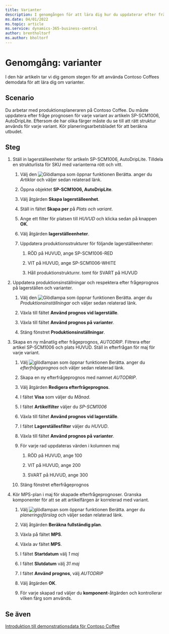 ```yaml
---
title: Varianter
description: I genomgången för att lära dig hur du uppdaterar efter frågeprognosen för varje variant av en produkt i Business Central.
ms.date: 04/01/2022
ms.topic: article
ms.service: dynamics-365-business-central
author: brentholtorf
ms.author: bholtorf
---
```


# <a name="walkthrough-variants"></a>Genomgång: varianter

I den här artikeln tar vi dig genom stegen för att använda Contoso Coffees demodata för att lära dig om varianter.

## <a name="scenario"></a>Scenario

Du arbetar med produktionsplaneraren på Contoso Coffee. Du måste uppdatera efter fråge prognosen för varje variant av artikeln SP-SCM1006, AutoDripLite. Eftersom de har olika färger måste du se till att rätt struktur används för varje variant. Kör planeringsarbetsbladet för att beräkna utbudet.  

## <a name="steps"></a>Steg

1. Ställ in lagerställeenheter för artikeln SP-SCM1006, AutoDripLite. Tilldela en strukturlista för SKU med varianterna rött och vitt.

    1. Välj den ![Glödlampa som öppnar funktionen Berätta.](../../media/ui-search/search_small.png "Berätta vad du vill göra") anger du *Artiklar* och väljer sedan relaterad länk.  

    2. Öppna objektet **SP-SCM1006, AutoDripLite**.

    3. Välj åtgärden **Skapa lagerställeenhet**.  

    4. Ställ in fältet **Skapa per** på *Plats och variant*.

    5. Ange ett filter för platsen till *HUVUD* och klicka sedan på knappen **OK**.

    6. Välj åtgärden **lagerställeenheter**.  

    7. Uppdatera produktionsstrukturer för följande lagerställeenheter:

        1. RÖD på HUVUD, ange SP-SCM1006-RED  

        2. VIT på HUVUD, ange SP-SCM1006-WHITE  

        3. Håll produktionstrukturnr. tomt för SVART på HUVUD  

2. Uppdatera produktionsinställningar och respektera efter frågeprognos på lagerställen och varianter.  

    1. Välj den ![Glödlampa som öppnar funktionen Berätta.](../../media/ui-search/search_small.png "Berätta vad du vill göra") anger du *Produktionsinställningar* och väljer sedan relaterad länk.  

    2. Växla till fältet **Använd prognos vid lagerställe**.

    3. Växla till fältet **Använd prognos på varianter**.

    4. Stäng fönstret **Produktionsinställningar**.

3. Skapa en ny månatlig efter frågeprognos, *AUTODRIP*. Filtrera efter artikel SP-SCM1006 och plats HUVUD. Ställ in efterfrågan för maj för varje variant. 

    1. Välj ![glödlampan som öppnar funktionen Berätta.](../../media/ui-search/search_small.png "Berätta vad du vill göra") anger du *efterfrågeprognos* och väljer sedan relaterad länk.

    2. Skapa en ny efterfrågeprognos med namnet *AUTODRIP*.

    3. Välj åtgärden **Redigera efterfrågeprognos**.

    4. I fältet **Visa** som väljer du *Månad*.

    5. I fältet **Artikelfilter** väljer du *SP-SCM1006*

    6. Växla till fältet **Använd prognos vid lagerställe**.

    7. I fältet **Lagerställesfilter** väljer du *HUVUD*.

    8. Växla till fältet **Använd prognos på varianter**.

    9. För varje rad uppdateras värden i kolumnen maj

        1. RÖD på HUVUD, ange 100

        2. VIT på HUVUD, ange 200

        3. SVART på HUVUD, ange 300

    10. Stäng fönstret efterfrågeprognos

4. Kör MPS-plan i maj för skapade efterfrågeprognoser. Granska komponenter för att se att artikelfärgen är korrelerad med variant.

    1. Välj ![glödlampan som öppnar funktionen Berätta.](../../media/ui-search/search_small.png "Berätta vad du vill göra") anger du *planeringsförslag* och väljer sedan relaterad länk.

    2. Välj åtgärden **Beräkna fullständig plan**.

    3. Växla på fältet **MPS**.

    4. Växla av fältet **MPS**.

    5. I fältet **Startdatum** välj *1 maj*

    6. I fältet **Slutdatum** välj *31 maj*

    7. I fältet **Använd prognos**, välj *AUTODRIP*

    8. Välj åtgärden **OK**.

    9. För varje skapad rad väljer du **komponent**-åtgärden och kontrollerar vilken färg som används.  

## <a name="see-also"></a>Se även

[Introduktion till demonstrationsdata för Contoso Coffee](../contoso-coffee-intro.md)  

